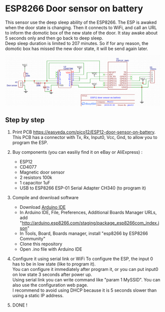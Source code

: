 # ESP8266 Door sensor on battery

This sensor use the deep sleep ability of the ESP8266. The ESP is awaked when the door state is changing. Then it connects to WiFi, and call an URL to inform the domotic box of the new state of the door. It stay awake about 5 seconds only and then go back to deep sleep.<br>
Deep sleep duration is limited to 207 minutes. So if for any reason, the domotic box has missed the new door state, it will be send again later.

![Alt text](schematic.png?raw=true "Schematic")

## Step by step

1. Print PCB
   <a href="https://easyeda.com/pico12/ESP12-door-sensor-on-battery">https://easyeda.com/pico12/ESP12-door-sensor-on-battery</a>.<br>
   This PCB has a connector with Tx, Rx, Input0, Vcc, Gnd, to allow you to program the ESP.

2. Buy components (you can easiliy find it on eBay or AliExpress) :
   - ESP12
   - CD4077
   - Magnetic door sensor
   - 2 resistors 100k
   - 1 capacitor 1uF
   - USB to ESP8266 ESP-01 Serial Adapter CH340 (to program it)

3. Compile and download software
   - Download <a href="https://www.arduino.cc/en/main/software">Arduino IDE</a>
   - In Arduino IDE, File, Preferences, Additional Boards Manager URLs, add "http://arduino.esp8266.com/staging/package_esp8266com_index.json"
   - In Tools, Board, Boards manager, install "esp8266 by ESP8266 Community"
   - Clone this repository
   - Open .ino file with Arduino IDE

4. Configure it using serial link or WiFi
   To configure the ESP, the input 0 has to be in low state (like to program it).<br>
   You can configure it immediately after program it, or you can put input0 on low state 3 seconds after power up.<br>
   Using serial link you can write command like "param 1 MySSID". You can also use the configuration web page.<br>
   I recommend to avoid using DHCP because it is 5 seconds slower than using a static IP address.

5. DONE !
